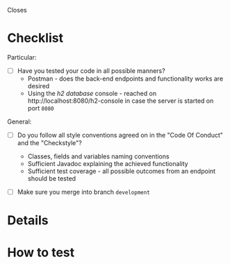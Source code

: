 Closes <!--- specify issue number here preceded with "#" symbol -->

# Checklist
Particular:
- [ ] Have you tested your code in all possible manners?
    - Postman - does the back-end endpoints and functionality works are desired
    - Using the *h2 database* console - reached on http://localhost:8080/h2-console in case the server is started on port `8080`

General:
- [ ] Do you follow all style conventions agreed on in the "Code Of Conduct" and the "Checkstyle"?
    - Classes, fields and variables naming conventions
    - Sufficient Javadoc explaining the achieved functionality
    - Sufficient test coverage - all possible outcomes from an endpoint should be tested
- [ ] Make sure you merge into branch `development`


# Details
<!---
Elaborate on the task you had to implement, the desired behavior and the one you achieved. 
If something made you struggle, make sure you include the reason and the information sources that lead to the particular approach in here, so that the reviewers can easily get familiar.
-->

# How to test
<!---
Give a detailed summary of how your piece of code can be tested.
State explicitly once more the expected behavior of particular occasions and guide the reviewers on how to reach them and how to test them properly.
-->

[//]: <> (
Information should be inserted instead of the comments of the format "<!--- -->". 
If not removed, the comments would still preserve the information containing - for example, commented tasks are still counted by GitLAb, so make sure you delete them.
)
